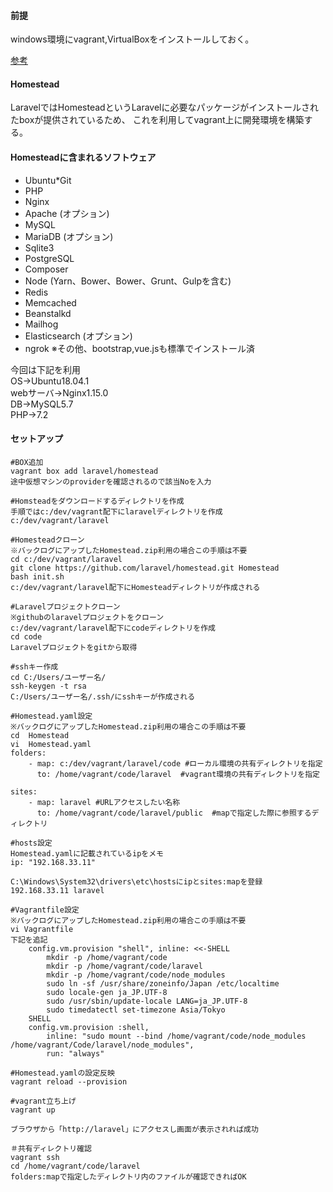 #### 前提
windows環境にvagrant,VirtualBoxをインストールしておく。

[参考](https://qiita.com/ozawan/items/160728f7c6b10c73b97e)

#### Homestead
LaravelではHomesteadというLaravelに必要なパッケージがインストールされたboxが提供されているため、
これを利用してvagrant上に開発環境を構築する。

#### Homesteadに含まれるソフトウェア
- Ubuntu*Git
- PHP 
- Nginx
- Apache (オプション)
- MySQL
- MariaDB (オプション)
- Sqlite3
- PostgreSQL
- Composer
- Node (Yarn、Bower、Bower、Grunt、Gulpを含む)
- Redis
- Memcached
- Beanstalkd
- Mailhog
- Elasticsearch (オプション)
- ngrok
※その他、bootstrap,vue.jsも標準でインストール済

今回は下記を利用  
OS→Ubuntu18.04.1  
webサーバ→Nginx1.15.0  
DB→MySQL5.7  
PHP→7.2  

#### セットアップ
```
#BOX追加
vagrant box add laravel/homestead
途中仮想マシンのproviderを確認されるので該当Noを入力

#Homsteadをダウンロードするディレクトリを作成
手順ではc:/dev/vagrant配下にlaravelディレクトリを作成
c:/dev/vagrant/laravel

#Homesteadクローン
※バックログにアップしたHomestead.zip利用の場合この手順は不要
cd c:/dev/vagrant/laravel
git clone https://github.com/laravel/homestead.git Homestead
bash init.sh
c:/dev/vagrant/laravel配下にHomesteadディレクトリが作成される

#Laravelプロジェクトクローン
※githubのlaravelプロジェクトをクローン
c:/dev/vagrant/laravel配下にcodeディレクトリを作成
cd code
Laravelプロジェクトをgitから取得

#sshキー作成
cd C:/Users/ユーザー名/
ssh-keygen -t rsa
C:/Users/ユーザー名/.ssh/にsshキーが作成される

#Homestead.yaml設定
※バックログにアップしたHomestead.zip利用の場合この手順は不要
cd  Homestead
vi  Homestead.yaml
folders:
    - map: c:/dev/vagrant/laravel/code #ローカル環境の共有ディレクトリを指定
      to: /home/vagrant/code/laravel  #vagrant環境の共有ディレクトリを指定

sites:
    - map: laravel #URLアクセスしたい名称
      to: /home/vagrant/code/laravel/public  #mapで指定した際に参照するディレクトリ

#hosts設定
Homestead.yamlに記載されているipをメモ
ip: "192.168.33.11"

C:\Windows\System32\drivers\etc\hostsにipとsites:mapを登録
192.168.33.11 laravel

#Vagrantfile設定
※バックログにアップしたHomestead.zip利用の場合この手順は不要
vi Vagrantfile
下記を追記
    config.vm.provision "shell", inline: <<-SHELL
	    mkdir -p /home/vagrant/code
	    mkdir -p /home/vagrant/code/laravel
	    mkdir -p /home/vagrant/code/node_modules 
	    sudo ln -sf /usr/share/zoneinfo/Japan /etc/localtime
	    sudo locale-gen ja_JP.UTF-8
	    sudo /usr/sbin/update-locale LANG=ja_JP.UTF-8
	    sudo timedatectl set-timezone Asia/Tokyo
    SHELL
    config.vm.provision :shell,
	    inline: "sudo mount --bind /home/vagrant/code/node_modules /home/vagrant/Code/laravel/node_modules",
	    run: "always"

#Homestead.yamlの設定反映
vagrant reload --provision

#vagrant立ち上げ
vagrant up

ブラウザから「http://laravel」にアクセスし画面が表示されれば成功

＃共有ディレクトリ確認
vagrant ssh
cd /home/vagrant/code/laravel
folders:mapで指定したディレクトリ内のファイルが確認できればOK

```